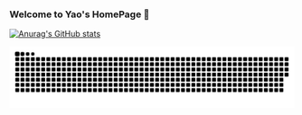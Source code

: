 ### Welcome to Yao's HomePage 👋

[![Anurag's GitHub stats](https://github-readme-stats.vercel.app/api?username=yljcode1&count_private=true&show_icons=true&theme=cobalt&include_all_commits=true&layout=compact)](https://github.com/anuraghazra/github-readme-stats)

![](https://raw.githubusercontent.com/yljcode1/yljcode1/master/assets/github-contribution-grid-snake.svg)


<!--
**yljcode1/yljcode1** is a ✨ _special_ ✨ repository because its `README.md` (this file) appears on your GitHub profile.

Here are some ideas to get you started:

- 🔭 I’m currently working on ...
- 🌱 I’m currently learning ...
- 👯 I’m looking to collaborate on ...
- 🤔 I’m looking for help with ...
- 💬 Ask me about ...
- 📫 How to reach me: ...
- 😄 Pronouns: ...
- ⚡ Fun fact: ...
-->
